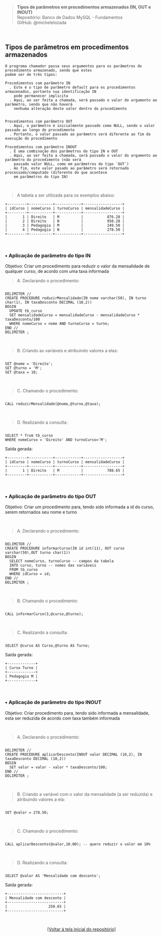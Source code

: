 > **Tipos de parâmetros em procedimentos armazenados (IN, OUT e INOUT)**  
> Repositório: Banco de Dados MySQL - Fundamentos  
> GitHub: @michelelozada
&nbsp;
     
&nbsp;  
## Tipos de parâmetros em procedimentos armazenados  

```
O programa chamador passa seus argumentos para os parâmetros do procedimento armazenado, sendo que estes
podem ser de três tipos:

Procedimentos com parâmetro IN
  . Este é o tipo de parâmetro default para os procedimentos armazenados, portanto sua identificação IN
	pode permanecer implicita  
  . Aqui, ao ser feita a chamada, será passado o valor do argumento ao parâmetro, sendo que não haverá 
	nenhuma alteração deste valor dentro do procedimento
  
  
Procedimentos com parâmetro OUT
  . Aqui, o parâmetro é inicialmente passado como NULL, sendo o valor passado ao longo do procedimento
  . Portanto, o valor passado ao parâmetro será diferente ao fim da execução do procedimento

Procedimentos com parâmetro INOUT
  . É uma combinação dos parâmetros do tipo IN e OUT
  . Aqui, ao ser feita a chamada, será passado o valor do argumento ao parâmetro do procedimento (não será 
	passado valor NULL, como em parâmetros do tipo `OUT`)
  . Ao fim, este valor pasado ao parâmetro será retornado processado/computado (diferente do que acontece 
	em parâmetros do tipo IN)
```

&nbsp;

> A tabela a ser utilizada para os exemplos abaixo:
```
+---------+-----------+------------+------------------+
| idCurso | nomeCurso | turnoCurso | mensalidadeCurso |
+---------+-----------+------------+------------------+
|       1 | Direito   | M          |           876.28 |
|       2 | Direito   | N          |           950.28 |
|       3 | Pedagogia | M          |           249.50 |
|       4 | Pedagogia | N          |           278.50 |
+---------+-----------+------------+------------------+
```

&nbsp;
    
### • Aplicação de parâmetro do tipo IN
Objetivo: Criar um procedimento para reduzir o valor da mensalidade de qualquer curso, de acordo com uma taxa informada

> A. Declarando o procedimento:
```mysql

DELIMITER //  
CREATE PROCEDURE reduzirMensalidade(IN nome varchar(50), IN turno char(1), IN taxaDesconto DECIMAL (10,2))
BEGIN
  UPDATE tb_curso
  SET mensalidadeCurso = mensalidadeCurso - mensalidadeCurso * taxaDesconto/100
  WHERE nomeCurso = nome AND turnoCurso = turno; 
END //
DELIMITER ; 
```

&nbsp;

> B. Criando as variáveis e atribuindo valores a elas:
```mysql

SET @nome = 'Direito';
SET @turno = 'M';
SET @taxa = 10;
```

&nbsp;

> C. Chamando o procedimento:
```mysql

CALL reduzirMensalidade(@nome,@turno,@taxa);
```

&nbsp;

> D. Realizando a consulta:
```mysql

SELECT * from tb_curso
WHERE nomeCurso = 'Direito' AND turnoCurso='M';
```

Saída gerada:  
```
+---------+-----------+------------+------------------+
| idCurso | nomeCurso | turnoCurso | mensalidadeCurso |
+---------+-----------+------------+------------------+
|       1 | Direito   | M          |           788.65 |
+---------+-----------+------------+------------------+
```

&nbsp;
     
### • Aplicação de parâmetro do tipo OUT
Objetivo: Criar um procedimento para, tendo sido informada a id do curso, serem retornados seu nome e turno

&nbsp;

> A. Declarando o procedimento:
```mysql

DELIMITER //  
CREATE PROCEDURE informarCurso(IN id int(11), OUT curso varchar(50),OUT turno char(1))
BEGIN
  SELECT nomeCurso, turnoCurso -- campos da tabela
  INTO curso, turno -- nomes das variáveis
  FROM tb_curso
  WHERE idCurso = id;
END //
DELIMITER ; 
```

&nbsp;

> B. Chamando o procedimento:
```mysql

CALL informarCurso(3,@curso,@turno);
```

&nbsp;

> C. Realizando a consulta:
```mysql

SELECT @curso AS Curso,@turno AS Turno;
```

Saída gerada:  
```
+-------------+
| Curso Turno |
+-------------+
| Pedagogia M |
+-------------+
```

&nbsp; 

### • Aplicação de parâmetro do tipo INOUT
Objetivo: Criar procedimento para, tendo sido informada a mensalidade, esta ser reduzida de acordo com taxa também informada

&nbsp;

> A. Declarando o procedimento:
```mysql

DELIMITER //  
CREATE PROCEDURE aplicarDesconto(INOUT valor DECIMAL (10,2), IN taxaDesconto DECIMAL (10,2))
BEGIN
  SET valor = valor - valor * taxaDesconto/100;
END //
DELIMITER ; 
```

&nbsp; 

> B. Criando a variável com o valor da mensalidade (a ser reduzida) e atribuindo valores a ela:
```mysql

SET @valor = 278.50;
```

&nbsp; 

> C. Chamando o procedimento:
```mysql

CALL aplicarDesconto(@valor,10.00); -- quero reduzir o valor em 10%
```

&nbsp; 

> D. Realizando a consulta:
```mysql

SELECT @valor AS 'Mensalidade com desconto';
```

Saída gerada:  
```
+--------------------------+
| Mensalidade com desconto |
+--------------------------+
|                   250.65 |
+--------------------------+
```

&nbsp;

<div align="center">
<a href="https://github.com/michelelozada/MySQL-Study-Notes">[Voltar à tela inicial do repositório]</a>
</div>